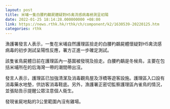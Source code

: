 ```yaml
---
layout: post
title: 米埔一隻白腰杓鷸屍體疑對H5禽流感病毒檢測呈初陽
date: 2022-01-25 18:14:28.000000000 +08:00
link: https://news.rthk.hk/rthk/ch/component/k2/1630539-20220125.htm
categories: rthk
---
```


漁護署發言人表示，一隻在米埔自然護理區撿走的白腰杓鷸屍體懷疑對H5禽流感病毒的初步測試呈陽性反應，署方正進一步確定測試。
 
該隻雀鳥屍體日前在護理區內一基圍被發現及撿走。白腰杓鷸是冬候鳥，主要在包括米埔所在的后海灣一帶的潮間帶出沒。
 
發言人表示，護理區已加強清潔及消毒觀鳥屋及浮橋等遊客設施。護理區入口設有消毒藥水地墊，供訪客消毒鞋底。另外，漁護署正密切監察護理區內雀鳥的情況，並張貼告示提醒公眾注意個人衞生。
 
發現雀屍地點的3公里範圍內沒有雞場。
